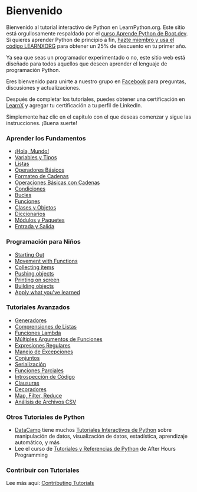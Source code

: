 # Bienvenido

Bienvenido al tutorial interactivo de Python en LearnPython.org. Este sitio está orgullosamente respaldado por el [curso Aprende Python de Boot.dev](https://www.boot.dev/courses/learn-python?promo=LEARNXORG). Si quieres aprender Python de principio a fin, [hazte miembro y usa el código LEARNXORG](https://www.boot.dev/pricing?promo=LEARNXORG) para obtener un 25% de descuento en tu primer año.

Ya sea que seas un programador experimentado o no, este sitio web está diseñado para todos aquellos que deseen aprender el lenguaje de programación Python.<br>

Eres bienvenido para unirte a nuestro grupo en <a href="http://www.facebook.com/groups/180708015327157/">Facebook</a> para preguntas, discusiones y actualizaciones.

Después de completar los tutoriales, puedes obtener una certificación en [LearnX](https://www.learnx.org) y agregar tu certificación a tu perfil de LinkedIn.

Simplemente haz clic en el capítulo con el que deseas comenzar y sigue las instrucciones. ¡Buena suerte!<br>

### Aprender los Fundamentos

- [¡Hola, Mundo!](Hello,%20World!)
- [Variables y Tipos](Variables%20and%20Types)
- [Listas](Lists)
- [Operadores Básicos](Basic%20Operators)
- [Formateo de Cadenas](String%20Formatting)
- [Operaciones Básicas con Cadenas](Basic%20String%20Operations)
- [Condiciones](Conditions)
- [Bucles](Loops)
- [Funciones](Functions)
- [Clases y Objetos](Classes%20and%20Objects)
- [Diccionarios](Dictionaries)
- [Módulos y Paquetes](Modules%20and%20Packages)
- [Entrada y Salida](Input%20and%20Output)

### Programación para Niños

- [Starting Out](https://codingforkids.io/play/python/intro-level1)
- [Movement with Functions](https://codingforkids.io/play/python/intro-level2)
- [Collecting items](https://codingforkids.io/play/python/intro-level3)
- [Pushing objects](https://codingforkids.io/play/python/intro-level4)
- [Printing on screen](https://codingforkids.io/play/python/intro-level5)
- [Building objects](https://codingforkids.io/play/python/intro-level6)
- [Apply what you've learned](https://codingforkids.io/play/python/intro-level7)

### Tutoriales Avanzados

- [Generadores](Generators)
- [Comprensiones de Listas](List%20Comprehensions)
- [Funciones Lambda](Lambda%20functions)
- [Múltiples Argumentos de Funciones](Multiple%20Function%20Arguments)
- [Expresiones Regulares](Regular%20Expressions)
- [Manejo de Excepciones](Exception%20Handling)
- [Conjuntos](Sets)
- [Serialización](Serialization)
- [Funciones Parciales](Partial%20functions)
- [Introspección de Código](Code%20Introspection)
- [Clausuras](Closures)
- [Decoradores](Decorators)
- [Map, Filter, Reduce](Map,%20Filter,%20Reduce)
- [Análisis de Archivos CSV](Parsing%20CSV%20Files)

### Otros Tutoriales de Python

- [DataCamp](https://datacamp.pxf.io/c/67577/1012793/13294?sharedId=learnpython.org) tiene muchos [Tutoriales Interactivos de Python](https://datacamp.pxf.io/c/67577/1012793/13294?sharedId=learnpython.org) sobre manipulación de datos, visualización de datos, estadística, aprendizaje automático, y más
- Lee el curso de [Tutoriales y Referencias de Python](http://www.afterhoursprogramming.com/index.php?article=181) de After Hours Programming

### Contribuir con Tutoriales

Lee más aquí: [Contributing Tutorials](Contributing%20Tutorials)